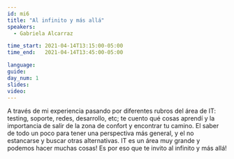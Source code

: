 ```yaml
---
id: mi6
title: "Al infinito y más allá"
speakers:
  - Gabriela Alcarraz

time_start: 2021-04-14T13:15:00-05:00
time_end:   2021-04-14T13:45:00-05:00

language: 
guide:
day_num: 1
slides: 
video: 
---
```


A través de mi experiencia pasando por diferentes rubros del área de IT: testing, soporte, redes, desarrollo, etc; te cuento qué cosas aprendí y la importancia de salir de la zona de confort y encontrar tu camino. El saber de todo un poco para tener una perspectiva más general, y el no estancarse y buscar otras alternativas. IT es un área muy grande y podemos hacer muchas cosas! Es por eso que te invito al infinito y más allá!


